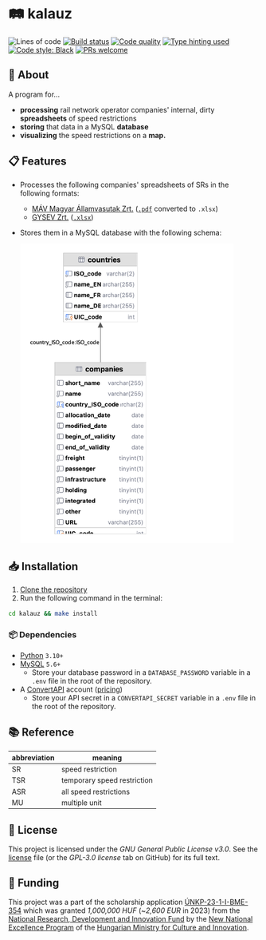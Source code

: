 # 🛤️ kalauz

![Lines of code](https://img.shields.io/badge/lines_of_code-1.5k+-blue)
[![Build status](https://scrutinizer-ci.com/g/gy-mate/kalauz/badges/build.png?b=master)](https://scrutinizer-ci.com/g/gy-mate/kalauz/build-status/master)
[![Code quality](https://img.shields.io/scrutinizer/quality/g/gy-mate/kalauz/master)](https://scrutinizer-ci.com/g/gy-mate/kalauz/)
[![Type hinting used](https://img.shields.io/badge/type_hinting-used-brightgreen)](https://docs.python.org/3/library/typing.html)
[![Code style: Black](https://img.shields.io/badge/code_style-black-black.svg)](https://github.com/psf/black)
[![PRs welcome](https://img.shields.io/badge/PRs-welcome-brightgreen)](https://docs.github.com/en/pull-requests/collaborating-with-pull-requests/proposing-changes-to-your-work-with-pull-requests/creating-a-pull-request)


## 📖 About

A program for...
* **processing** rail network operator companies' internal, dirty **spreadsheets** of speed restrictions
* **storing** that data in a MySQL **database**
* **visualizing** the speed restrictions on a **map.**


## 📋 Features

* Processes the following companies' spreadsheets of SRs in the following formats:
  * [MÁV Magyar Államvasutak Zrt.](https://www.mavcsoport.hu/mav/bemutatkozas) ([`.pdf`](data/01_received/MÁV_kje4v43hacb32.pdf) converted to `.xlsx`)
  * [GYSEV Zrt.](https://www2.gysev.hu/palyavasuti-uzletag) ([`.xlsx`](data/02_converted/GYSEV_2022-05-13_ASR.xlsx))
* Stores them in a MySQL database with the following schema:

  <!--- TODO: report images below not rendering correctly in the Preview panel to JetBrains developers --->
  <!--- TODO: replace the .png extension below with .svg when https://youtrack.jetbrains.com/issue/DBE-17864/ is fixed -->
  <picture>
    <source media="(prefers-color-scheme: light)" srcset="img/database_schema_light.png" height="600"/>
    <source media="(prefers-color-scheme: dark)" srcset="img/database_schema_dark.png" height="600"/>
    <img src="img/database_schema_light.png" alt="Database schema for SRs" height="600"/>
  </picture>


## 📥 Installation

1. [Clone the repository](https://docs.github.com/en/repositories/creating-and-managing-repositories/cloning-a-repository)
2. Run the following command in the terminal:

  ```bash
  cd kalauz && make install
  ```


### 📦 Dependencies

* [Python](https://www.python.org/downloads/) `3.10+`
* [MySQL](https://dev.mysql.com/downloads/mysql/) `5.6+`
  * Store your database password in a `DATABASE_PASSWORD` variable 
    in a `.env` file in the root of the repository.
* A [ConvertAPI](https://www.convertapi.com) account ([pricing](https://www.convertapi.com/prices))
  * Store your API secret in a `CONVERTAPI_SECRET` variable 
    in a `.env` file in the root of the repository.


## 📚 Reference

| abbreviation | meaning                     |
|--------------|-----------------------------|
| SR           | speed restriction           |
| TSR          | temporary speed restriction |
| ASR          | all speed restrictions      |
| MU           | multiple unit               |


## 📜 License

This project is licensed under the _GNU General Public License v3.0_.
See the [license](copying.txt) file (or the _GPL-3.0 license_ tab on GitHub) for its full text.


## 🏦 Funding

This project was a part of the scholarship application [ÚNKP-23-1-I-BME-354](https://archive.org/download/scholarship_funding_contract_unkp-23-1-i-bme-354_20231010/scholarship_funding_contract_U%CC%81NKP-23-1-I-BME-354_20231010.pdf) 
which was granted _1,000,000 HUF_ (~_2,600 EUR_ in 2023)
from the [National Research, Development and Innovation Fund](https://nkfih.gov.hu/palyazoknak/nkfi-alap/unkp-23-tamogatott-intezmenyek)
by the [New National Excellence Program](https://www.unkp.gov.hu/palyazatok/felsooktatasi-alapkepzes-hallgatoi-kutatoi-osztondij) 
of the [Hungarian Ministry for Culture and Innovation](https://kormany.hu/kulturalis-es-innovacios-miniszterium).